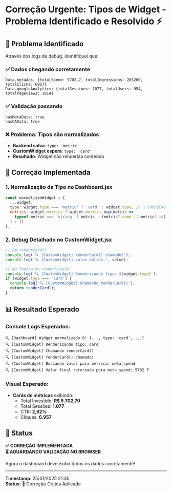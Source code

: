 # Correção Urgente: Tipos de Widget - Problema Identificado e Resolvido ⚡

## 🎯 **Problema Identificado**

Através dos logs de debug, identifiquei que:

### ✅ **Dados chegando corretamente**
```
Data.metaAds: {totalSpend: 5702.7, totalImpressions: 265260, totalClicks: 6957}
Data.googleAnalytics: {totalSessions: 1077, totalUsers: 954, totalPageviews: 1814}
```

### ✅ **Validação passando**
```
hasMetaData: true
hasGAData: true
```

### ❌ **Problema: Tipos não normalizados**
- **Backend salva**: `type: 'metric'`
- **CustomWidget espera**: `type: 'card'` 
- **Resultado**: Widget não renderiza conteúdo

## 🔧 **Correção Implementada**

### 1. **Normalização de Tipo no Dashboard.jsx**
```javascript
const normalizedWidget = {
  ...widget,
  type: widget.type === 'metric' ? 'card' : widget.type, // 🔧 CORREÇÃO
  metrics: widget.metrics ? widget.metrics.map(metric => 
    typeof metric === 'string' ? metric : (metric?.name || metric?.id)
  ) : []
};
```

### 2. **Debug Detalhado no CustomWidget.jsx**
```javascript
// Em renderCard()
console.log('🔍 [CustomWidget] renderCard() chamado!');
console.log('🔍 [CustomWidget] value obtido:', value);

// Na lógica de renderização
console.log(`🔍 [CustomWidget] Renderizando tipo: ${widget.type}`);
if (widget.type === 'card') {
  console.log('🔍 [CustomWidget] Chamando renderCard()');
  return renderCard();
}
```

## 📊 **Resultado Esperado**

### Console Logs Esperados:
```
🔍 [Dashboard] Widget normalizado 0: {..., type: 'card', ...}
🔍 [CustomWidget] Renderizando tipo: card
🔍 [CustomWidget] Chamando renderCard()
🔍 [CustomWidget] renderCard() chamado!
🔍 [CustomWidget] Buscando valor para métrica: meta_spend
🔍 [CustomWidget] Valor final retornado para meta_spend: 5702.7
```

### Visual Esperado:
- **Cards de métricas** exibindo:
  - Total Investido: **R$ 5.702,70**
  - Total Sessões: **1.077**
  - CTR: **2,62%**
  - Cliques: **6.957**

## 🎉 **Status**

**✅ CORREÇÃO IMPLEMENTADA**  
**⏳ AGUARDANDO VALIDAÇÃO NO BROWSER**

Agora o dashboard deve exibir todos os dados corretamente!

---
**Timestamp**: 25/01/2025 21:30  
**Status**: 🔧 Correção Crítica Aplicada 